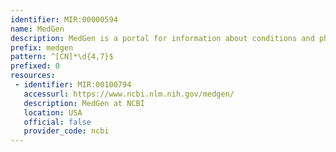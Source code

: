 ```yaml
---
identifier: MIR:00000594
name: MedGen
description: MedGen is a portal for information about conditions and phenotypes related to Medical Genetics. Terms from multiple sources are aggregated into concepts, each of which is assigned a unique identifier and a preferred name and symbol. The core content of the record may include names, identifiers used by other databases, mode of inheritance, clinical features, and map location of the loci affecting the disorder.
prefix: medgen
pattern: ^[CN]*\d{4,7}$
prefixed: 0
resources:
 - identifier: MIR:00100794
   accessurl: https://www.ncbi.nlm.nih.gov/medgen/
   description: MedGen at NCBI
   location: USA
   official: false
   provider_code: ncbi
---
```

